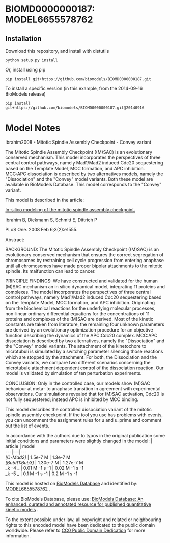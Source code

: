 # BIOMD0000000187: MODEL6655578762

## Installation

Download this repository, and install with distutils

`python setup.py install`

Or, install using pip

`pip install git+https://github.com/biomodels/BIOMD0000000187.git`

To install a specific version (in this example, from the 2014-09-16 BioModels release)

`pip install git+https://github.com/biomodels/BIOMD0000000187.git@20140916`


# Model Notes


Ibrahim2008 - Mitotic Spindle Assembly Checkpoint - Convey variant

The Mitotic Spindle Assembly Checkpoint ((M)SAC) is an evolutionary conserved
mechanism. This model incorporates the perspectives of three central control
pathways, namely Mad1/Mad2 induced Cdc20 sequestering based on the Template
Model, MCC formation, and APC inhibition. MCC:APC dissociation is described by
two alternatives models, namely the "Dissociation" and the "Convey" model
variants. Both these model are available in BioModels Database. This model
corresponds to the "Convey" variant.

This model is described in the article:

[In-silico modeling of the mitotic spindle assembly
checkpoint.](http://identifiers.org/pubmed/18253502)

Ibrahim B, Diekmann S, Schmitt E, Dittrich P

PLoS One. 2008 Feb 6;3(2):e1555.

Abstract:

BACKGROUND: The Mitotic Spindle Assembly Checkpoint ((M)SAC) is an
evolutionary conserved mechanism that ensures the correct segregation of
chromosomes by restraining cell cycle progression from entering anaphase until
all chromosomes have made proper bipolar attachments to the mitotic spindle.
Its malfunction can lead to cancer.

PRINCIPLE FINDINGS: We have constructed and validated for the human (M)SAC
mechanism an in silico dynamical model, integrating 11 proteins and complexes.
The model incorporates the perspectives of three central control pathways,
namely Mad1/Mad2 induced Cdc20 sequestering based on the Template Model, MCC
formation, and APC inhibition. Originating from the biochemical reactions for
the underlying molecular processes, non-linear ordinary differential equations
for the concentrations of 11 proteins and complexes of the (M)SAC are derived.
Most of the kinetic constants are taken from literature, the remaining four
unknown parameters are derived by an evolutionary optimization procedure for
an objective function describing the dynamics of the APC:Cdc20 complex.
MCC:APC dissociation is described by two alternatives, namely the
"Dissociation" and the "Convey" model variants. The attachment of the
kinetochore to microtubuli is simulated by a switching parameter silencing
those reactions which are stopped by the attachment. For both, the
Dissociation and the Convey variants, we compare two different scenarios
concerning the microtubule attachment dependent control of the dissociation
reaction. Our model is validated by simulation of ten perturbation
experiments.

CONCLUSION: Only in the controlled case, our models show (M)SAC behaviour at
meta- to anaphase transition in agreement with experimental observations. Our
simulations revealed that for (M)SAC activation, Cdc20 is not fully
sequestered; instead APC is inhibited by MCC binding.

This model describes the controlled dissociation variant of the mitotic
spindle assembly checkpoint. If the tool you use has problems with events, you
can uncomment the assignment rules for u and u_prime and comment out the list
of events.

In accordance with the authors due to typos in the original publication some
initial conditions and parameters were slightly changed in the model:  |
article | model  
---|---|---  
_[O-Mad2]_ | 1.5e-7 M | 1.3e-7 M  
_[BubR1:Bub3]_ | 1.30e-7 M | 1.27e-7 M  
_k -4 _ | 0.01 M -1 s -1 | 0.02 M -1 s -1  
_k -5 _ | 0.1 M -1 s -1 | 0.2 M -1 s -1  
  
This model is hosted on [BioModels Database](http://www.ebi.ac.uk/biomodels/)
and identified by:
[MODEL6655578762](http://identifiers.org/biomodels.db/MODEL6655578762) .

To cite BioModels Database, please use: [BioModels Database: An enhanced,
curated and annotated resource for published quantitative kinetic
models](http://identifiers.org/pubmed/20587024) .

To the extent possible under law, all copyright and related or neighbouring
rights to this encoded model have been dedicated to the public domain
worldwide. Please refer to [CC0 Public Domain
Dedication](http://creativecommons.org/publicdomain/zero/1.0/) for more
information.


